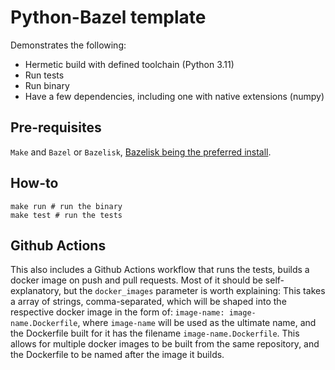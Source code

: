 # Python-Bazel template

Demonstrates the following:
* Hermetic build with defined toolchain (Python 3.11)
* Run tests
* Run binary
* Have a few dependencies, including one with native extensions (numpy)

## Pre-requisites
`Make` and `Bazel` or `Bazelisk`, [Bazelisk being the preferred install](https://bazel.build/install/bazelisk).

## How-to

```
make run # run the binary
make test # run the tests

```

## Github Actions
This also includes a Github Actions workflow that runs the tests, builds a docker image on push and pull requests.
Most of it should be self-explanatory, but the `docker_images` parameter is worth explaining:
This takes a array of strings, comma-separated, which will be shaped into the respective docker image in the form of:
`image-name: image-name.Dockerfile`, where `image-name` will be used as the ultimate name, and the Dockerfile built for it has the filename `image-name.Dockerfile`.
This allows for multiple docker images to be built from the same repository, and the Dockerfile to be named after the image it builds.
